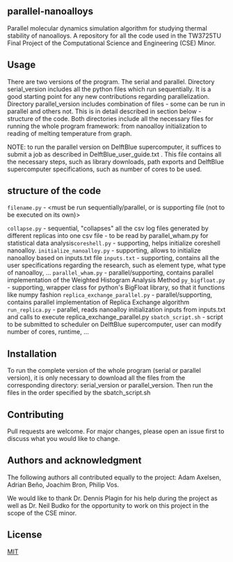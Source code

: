 ## parallel-nanoalloys
Parallel molecular dynamics simulation algorithm for studying thermal stability of nanoalloys. A repository for all the code used in the TW3725TU Final Project of the Computational Science and Engineering (CSE) Minor. 

## Usage
There are two versions of the program. The serial and parallel. Directory serial_version includes all the python files which run sequentially. It is a good starting point for any new contributions regarding parallelization. Directory parallel_version includes combination of files - some can be run in parallel and others not. This is in detail described in section below - structure of the code. Both directories include all the necessary files for running the whole program framework: from nanoalloy initialization to reading of melting temperature from graph.

NOTE: to run the parallel version on DelftBlue supercomputer, it suffices to submit a job as described in DelftBlue_user_guide.txt . This file contains all the necessary steps, such as library downloads, path exports and DelftBlue supercomputer specifications, such as number of cores to be used. 

## structure of the code
`filename.py` - <must be run sequentially/parallel, or is supporting file (not to be executed on its own)><description of the functionality>
  
  `collapse.py` - sequential, "collapses" all the csv log files generated by different replicas into one csv file - to be read by parallel_wham.py for statistical data analysis`coreshell.py` - supporting, helps initialize coreshell nanoalloy.
  `initialize_nanoalloy.py` - supporting, allows to initialize nanoalloy based on inputs.txt file
  `inputs.txt` - supporting, contains all the user specifications regarding the research, such as element type, what type of nanoalloy, ...
  `parallel_wham.py` - parallel/supporting, contains parallel implementation of the Weighted Histogram Analysis Method
  `py_bigfloat.py` - supporting, wrapper class for python's BigFloat library, so that it functions like numpy fashion
  `replica_exchange_parallel.py` - parallel/supporting, contains parallel implementation of Replica Exchange algorithm
`run_replica.py` - parallel, reads nanoalloy initialization inputs from inputs.txt and calls to execute replica_exchange_parallel.py
`sbatch_script.sh` - script to be submitted to scheduler on DelftBlue supercomputer, user can modify number of cores, runtime, ...

## Installation
To run the complete version of the whole program (serial or parallel version), it is only necessary to download all the files from the corresponding directory: serial_version or parallel_version. Then run the files in the order specified by the sbatch_script.sh

## Contributing

Pull requests are welcome. For major changes, please open an issue first
to discuss what you would like to change.

## Authors and acknowledgment

The following authors all contributed equally to the project: Adam Axelsen, Adrian Beňo, Joachim Bron, Philip Vos. 
  
We would like to thank Dr. Dennis Plagin for his help during the project as well as Dr. Neil Budko for the opportunity to work on this project in the scope of the CSE minor.

## License

[MIT](https://choosealicense.com/licenses/mit/)
